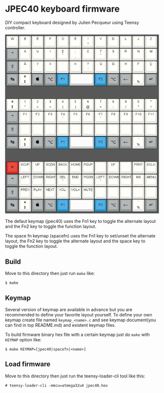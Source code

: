 JPEC40 keyboard firmware
========================
DIY compact keyboard designed by Julien Pecqueur using Teensy controller.

![jpec40](jpec40.png)

The defaut keymap (jpec40) uses the Fn1 key to toggle the alternate layout and the Fn2 key to toggle the function layout.

The space fn keymap (spacefn) uses the Fn1 key to set/unset the alternate layout, the Fn2 key to toggle the alternate layout and the space key to toggle the function layout.

## Build
Move to this directory then just run `make` like:

    $ make


## Keymap
Several version of keymap are available in advance but you are recommended to define your favorite layout yourself. To define your own keymap create file named `keymap_<name>.c` and see keymap document(you can find in top README.md) and existent keymap files.

To build firmware binary hex file with a certain keymap just do `make` with `KEYMAP` option like:

    $ make KEYMAP=[jpec40|spacefn|<name>]


## Load firmware
Move to this directory then just run the teensy-loader-cli tool like this:

    # teensy-loader-cli -mmcu=atmega32u4 jpec40.hex
